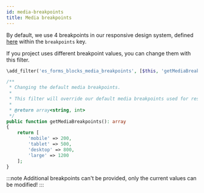```yaml
---
id: media-breakpoints
title: Media breakpoints
---
```


By default, we use 4 breakpoints in our responsive design system, defined [here](https://github.com/uandhgroup/eightshift-forms/blob/develop/src/Blocks/manifest.json) within the `breakpoints` key.

If you project uses different breakpoint values, you can change them with this filter.

```php
\add_filter('es_forms_blocks_media_breakpoints', [$this, 'getMediaBreakpoints']);

/**
 * Changing the default media breakpoints.
 *
 * This filter will override our default media breakpoints used for responsive selectors like widths of the form fields. You must provide all 4 breakpoints in order for this to work properly and you must follow the pre-defined breakpoint names.
 *
 * @return array<string, int>
 */
public function getMediaBreakpoints(): array
{
	return [
		'mobile' => 200,
		'tablet' => 500,
		'desktop' => 800,
		'large' => 1200
	];
}
```

:::note
Additional breakpoints can't be provided, only the current values can be modified!
:::
